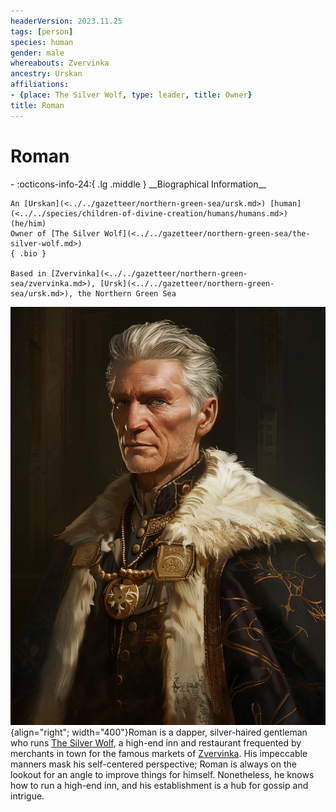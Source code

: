 ```yaml
---
headerVersion: 2023.11.25
tags: [person]
species: human
gender: male
whereabouts: Zvervinka
ancestry: Urskan
affiliations:
- {place: The Silver Wolf, type: leader, title: Owner}
title: Roman
---
```

# Roman
<div class="grid cards ext-narrow-margin ext-one-column" markdown>
- :octicons-info-24:{ .lg .middle } __Biographical Information__

    An [Urskan](<../../gazetteer/northern-green-sea/ursk.md>) [human](<../../species/children-of-divine-creation/humans/humans.md>) (he/him)  
    Owner of [The Silver Wolf](<../../gazetteer/northern-green-sea/the-silver-wolf.md>)  
    { .bio }

    Based in [Zvervinka](<../../gazetteer/northern-green-sea/zvervinka.md>), [Ursk](<../../gazetteer/northern-green-sea/ursk.md>), the Northern Green Sea
</div>


![Roman Portrait](../../assets/roman-portrait.png){align="right"; width="400"}Roman is a dapper, silver-haired gentleman who runs [The Silver Wolf](<../../gazetteer/northern-green-sea/the-silver-wolf.md>), a high-end inn and restaurant frequented by merchants in town for the famous markets of [Zvervinka](<../../gazetteer/northern-green-sea/zvervinka.md>). His impeccable manners mask his self-centered perspective; Roman is always on the lookout for an angle to improve things for himself. Nonetheless, he knows how to run a high-end inn, and his establishment is a hub for gossip and intrigue. 
